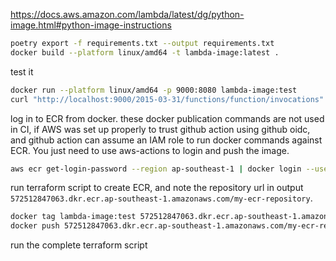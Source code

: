 https://docs.aws.amazon.com/lambda/latest/dg/python-image.html#python-image-instructions

```bash
poetry export -f requirements.txt --output requirements.txt
docker build --platform linux/amd64 -t lambda-image:latest .
```

test it

```bash
docker run --platform linux/amd64 -p 9000:8080 lambda-image:test
curl "http://localhost:9000/2015-03-31/functions/function/invocations" -d '{"payload":"hello world!"}'
```

log in to ECR from docker. these docker publication commands are not used in CI, if AWS was set up properly to trust github action using github oidc, and github action can assume an IAM role to run docker commands against ECR. You just need to use aws-actions to login and push the image.

```bash
aws ecr get-login-password --region ap-southeast-1 | docker login --username AWS --password-stdin 572512847063.dkr.ecr.ap-southeast-1.amazonaws.com
```

run terraform script to create ECR, and note the repository url in output `572512847063.dkr.ecr.ap-southeast-1.amazonaws.com/my-ecr-repository`.

```bash
docker tag lambda-image:test 572512847063.dkr.ecr.ap-southeast-1.amazonaws.com/my-ecr-repository:1.1.1
docker push 572512847063.dkr.ecr.ap-southeast-1.amazonaws.com/my-ecr-repository:1.1.1
```

run the complete terraform script
